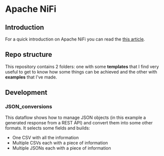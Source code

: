 # Apache NiFi

## Introduction

For a quick introduction on Apache NiFi you can read the [this article](https://www.freecodecamp.org/news/nifi-surf-on-your-dataflow-4f3343c50aa2/).

## Repo structure

This repository contains 2 folders: one with some **templates** that I find very useful to get to know how some things can be achieved and the other with **examples** that I've made.

## Development

### JSON_conversions

This dataflow shows how to manage JSON objects (in this example a generated response from a REST API) and convert them into some other formats.
It selects some fields and builds:

- One CSV with all the information
- Multiple CSVs each with a piece of information
- Multiple JSONs each with a piece of information


